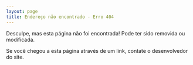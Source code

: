 ```yaml
---
layout: page
title: Endereço não encontrado - Erro 404
---
```


Desculpe, mas esta página não foi encontrada! Pode ter sido removida ou modificada.

Se você chegou a esta página através de um link, contate o desenvolvedor do site.